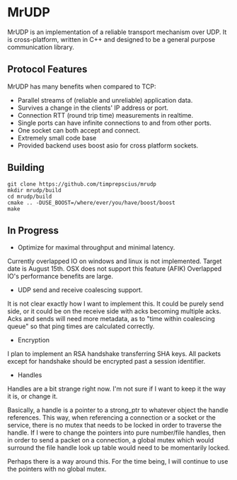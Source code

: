 MrUDP
======

MrUDP is an implementation of a reliable transport mechanism over UDP.
It is cross-platform, written in C++ and designed to be a general purpose communication library.

## Protocol Features

MrUDP has many benefits when compared to TCP:

  * Parallel streams of (reliable and unreliable) application data.
  * Survives a change in the clients' IP address or port.
  * Connection RTT (round trip time) measurements in realtime.
  * Single ports can have infinite connections to and from other ports.
  * One socket can both accept and connect.
  * Extremely small code base
  * Provided backend uses boost asio for cross platform sockets.
  
## Building
```
git clone https://github.com/timprepscius/mrudp
mkdir mrudp/build
cd mrudp/build
cmake .. -DUSE_BOOST=/where/ever/you/have/boost/boost
make
```

## In Progress

  * Optimize for maximal throughput and minimal latency.
  
Currently overlapped IO on windows and linux is not implemented.  Target date is August 15th.  OSX does not support this feature (AFIK)
Overlapped IO's performance benefits are large.
  
  * UDP send and receive coalescing support.

It is not clear exactly how I want to implement this.  It could be purely send side, or it could be on the receive side with acks becoming multiple acks.
Acks and sends will need more metadata, as to "time within coalescing queue" so that ping times are calculated correctly.

  * Encryption
  
I plan to implement an RSA handshake transferring SHA keys.  All packets except for handshake should be encrypted past a session identifier.

  * Handles
  
Handles are a bit strange right now.  I'm not sure if I want to keep it the way it is, or change it.

Basically, a handle is a pointer to a strong_ptr to whatever object the handle references.
This way, when referencing a connection or a socket or the service, there is no mutex that needs to be locked in order to traverse the handle. 
 If I were to change the pointers into pure number/file handles, then in order to send a packet on a connection, a global mutex which would 
 surround the file handle look up table would need to be momentarily locked.
 
Perhaps there is a way around this.  For the time being, I will continue to use the pointers with no global mutex.
